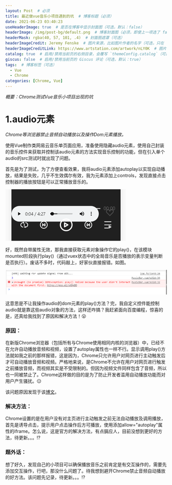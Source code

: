 ```yaml
---
layout: Post  # 必须
title: 最近做vue音乐小项目遇到的坑  # 博客标题（必须）
date: 2021-06-23 03:40:23
useHeaderImage: true  # 是否在博客中显示封面图（可选，默认：false）
headerImage: /img/post-bg/default.png  # 博客封面图（必须，即使上一项选了 false，因为图片也需要在首页显示）
headerMask: rgba(40, 57, 101, .4)  # 封面图遮罩（可选）
headerImageCredit: Jeremy Fenske  # 图片来源，比如图片作者的名字（可选，只在 "useHeaderImage: true" 时有效）
headerImageCreditLink: https://www.artstation.com/artwork/nLY0K  # 图片来源的链接（可选，只在 "useHeaderImage: true" 时有效）
catalog: true  # 启用/禁用当前页的右侧目录，会覆写 `themeConfig.catalog`（可选，默认：true）
giscus: false  # 启用/禁用当前页的 Giscus 评论（可选，默认：true）
tags:  # 博客标签（可选）
  - Vue
  - Chrome
categories: [Chrome, Vue]
---
```


*概要：Chrome测试Vue音乐小项目出现的坑*

<!--more-->

# 1.audio元素

*Chrome等浏览器禁止音频自动播放以及操作Dom元素播放。*

使用Vue制作类网易云音乐单页面应用，准备使用隐藏audio元素，使用自己封装的音乐控件来获取并控制该audio元素的方法实现音乐控制的功能，但在引入单个audio的src测试时就出现了问题。

首先是为了测试，为了方便查看效果，我将audio元素添加autoplay以实现自动播放，结果是失败，几乎不生效偶尔有效，我为元素添加上controls，发现直接点击控制器的播放按钮是可以正常播放音乐的。

![](./最近做vue音乐小项目遇到的坑/Snipaste_2021-06-23_03-54-24.png)

好，既然自带属性无效，那我直接获取元素对象操作它的play()，在该模块mounted阶段执行play()（通过vuex状态中的全局音乐是否播放的表示变量判断是否执行）。废话不多时，代码敲上，好家伙直接报错。如图。

![](./最近做vue音乐小项目遇到的坑/Snipaste_2021-06-23_03-56-23.png)

这意思是不让我操作audio的dom元素的play()方法？完，我自定义控件能控制audio就是靠这些audio对象的方法，这样还咋搞？我赶紧面向百度编程，惊喜的是，还真给我找到了原因和解决方法！:open_mouth:

### 原因：

在新版Chrome浏览器（包括所有与Chrome使用相同内核的浏览器）中，已经不在允许自动播放音频和视频，设置了autoplay属性也一样不行。显示调用play()方法就如我之前的那样报错，这是因为，Chrome只允许用户对网页进行主动触发后才可自动播放音频和视频。严格地来说，是Chrome不允许在用户对网页进行触发之前播放音频，而视频其实是不受限制的。但因为视频文件同样包含了音频，所以也一同被禁止了。Chrome这样做的目的是为了防止开发者滥用自动播放功能而对用户产生骚扰。:expressionless:

该问题原因发现于该[博文](https://www.mzwu.com/article.asp?id=4411)。

### 解决方法：

Chrome设置的是在用户没有对主页进行主动触发之前无法自动播放及调用播放，首先是诱导点击，提示用户点击操作后方可播放，使用添加allow="autoplay"属性的iframe。怎么说，这是官方的解决方法，有点膈应人，目前没想到更好的方法，待更新。。。:interrobang:

### 题外话：

想了好久，发现自己的小项目可以确保播放音乐之前肯定是有交互操作的，需要先添加交互操作，行吧，那没什么问题了。待我想到避开Chrome禁止音频自动播放的好方法。该问题先记录，待更新。。。:interrobang: